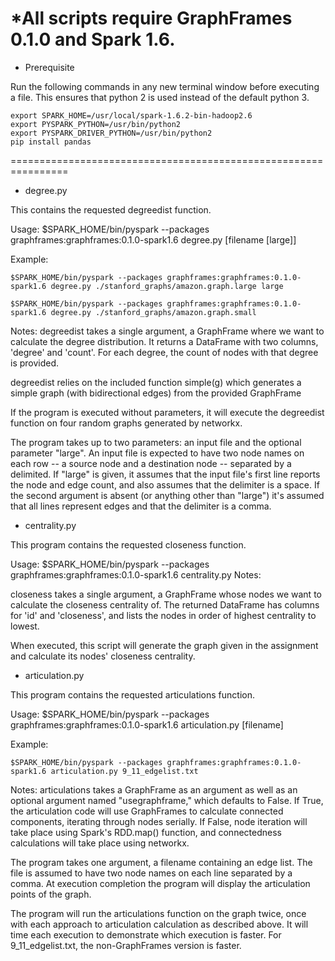 
*All scripts require GraphFrames 0.1.0 and Spark 1.6.
================================================================
* Prerequisite

Run the following commands in any new terminal window before executing a file. This ensures that python 2 is used instead of the default python 3.

	export SPARK_HOME=/usr/local/spark-1.6.2-bin-hadoop2.6
	export PYSPARK_PYTHON=/usr/bin/python2
	export PYSPARK_DRIVER_PYTHON=/usr/bin/python2
	pip install pandas
================================================================

* degree.py 

This contains the requested degreedist function.

Usage:
	$SPARK_HOME/bin/pyspark --packages graphframes:graphframes:0.1.0-spark1.6 degree.py [filename [large]]

Example:

	$SPARK_HOME/bin/pyspark --packages graphframes:graphframes:0.1.0-spark1.6 degree.py ./stanford_graphs/amazon.graph.large large

	$SPARK_HOME/bin/pyspark --packages graphframes:graphframes:0.1.0-spark1.6 degree.py ./stanford_graphs/amazon.graph.small

Notes:
degreedist takes a single argument, a GraphFrame where we want to
calculate the degree distribution. It returns a DataFrame with two
columns, 'degree' and 'count'. For each degree, the count of nodes
with that degree is provided.

degreedist relies on the included function simple(g) which generates
a simple graph (with bidirectional edges) from the provided
GraphFrame

If the program is executed without parameters, it will execute
the degreedist function on four random graphs generated by
networkx.

The program takes up to two parameters: an input file and the
optional parameter "large". An input file is expected to have two
node names on each row -- a source node and a destination node --
separated by a delimited. If "large" is given, it assumes that
the input file's first line reports the node and edge count, and 
also assumes that the delimiter is a space. If the second argument
is absent (or anything other than "large") it's assumed that all
lines represent edges and that the delimiter is a comma.
	
* centrality.py 

This program contains the requested closeness function.

Usage:
	$SPARK_HOME/bin/pyspark --packages graphframes:graphframes:0.1.0-spark1.6 centrality.py
Notes:

closeness takes a single argument, a GraphFrame whose nodes we want
to calculate the closeness centrality of. The returned DataFrame
has columns for 'id' and 'closeness', and lists the nodes in order
of highest centrality to lowest.

When executed, this script will generate the graph given in the
assignment and calculate its nodes' closeness centrality.
	
* articulation.py

This program contains the requested articulations function.

Usage:
	$SPARK_HOME/bin/pyspark --packages graphframes:graphframes:0.1.0-spark1.6 articulation.py [filename]

Example:

	$SPARK_HOME/bin/pyspark --packages graphframes:graphframes:0.1.0-spark1.6 articulation.py 9_11_edgelist.txt

Notes:
articulations takes a GraphFrame as an argument as well as an
optional argument named "usegraphframe," which defaults to False.
If True, the articulation code will use GraphFrames to calculate
connected components, iterating through nodes serially. If False,
node iteration will take place using Spark's RDD.map() function, and
connectedness calculations will take place using networkx.

The program takes one argument, a filename containing an edge list.
The file is assumed to have two node names on each line separated
by a comma. At execution completion the program will display
the articulation points of the graph.

The program will run the articulations function on
the graph twice, once with each approach to articulation
calculation as described above. It will time each execution to
demonstrate which execution is faster. For 9_11_edgelist.txt, the
non-GraphFrames version is faster.

